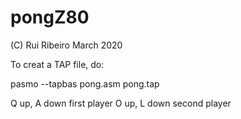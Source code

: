 # pongZ80

(C) Rui Ribeiro March 2020

To creat a TAP file, do:

pasmo --tapbas pong.asm pong.tap

Q up, A down first  player
O up, L down second player
